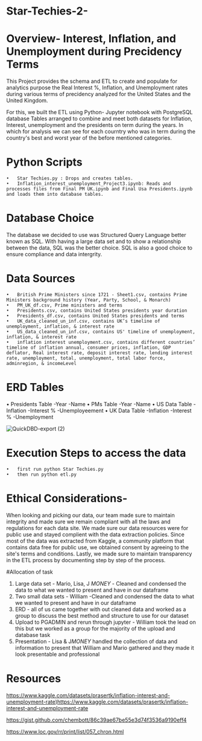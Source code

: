 # Star-Techies-2-

# Overview- Interest, Inflation, and Unemployment during Precidency Terms

This Project provides the schema and ETL to create and populate for analytics purpose the Real Interest %, Inflation, and Unemployment rates during various terms of precidency analyzed for the United States and the United Kingdom. 

For this, we built the ETL using Python- Jupyter notebook with PostgreSQL database Tables arranged to combine and meet both datasets for Inflation, Interest, unemployment and the presidents on term during the years. In which for analysis we can see for each courntry who was in term during the country's best and worst year of the before mentioned categories.

# Python Scripts
	•	Star Techies.py : Drops and creates tables.
	•	Inflation_interest_unemployment_Project3.ipynb: Reads and processes files from Final PM UK.ipynb and Final Usa Presidents.ipynb and loads them into database tables.


 
# Database Choice
The database we decided to use was Structured Query Language better known as SQL. With having a large data set and to show a relationship between the data, SQL was the better choice. SQL is also a good choice to ensure compliance and data intergrity.


# Data Sources
	•	British Prime Ministers since 1721 - Sheet1.csv, contains Prime Ministers background history (Year, Party, School, & Monarch)
	•	PM_UK_df.csv, Prime ministers and terms
	•	Presidents.csv, contains United States presidents year duration 
	•	Presidents_df.csv, contains United States presidents and terms
	•	UK_data_cleaned_un_inf.csv, contains UK’s timeline of unemployment, inflation, & interest rate
	•	US_data_cleaned_un_inf.csv, contains US' timeline of unemployment, inflation, & interest rate
	•	inflation interest unemployment.csv, contains different countries’ timeline of inflation annual, consumer prices, inflation, GDP deflator, Real interest rate, deposit interest rate, lending interest rate, unemployment, total, unemployment, total labor force, adminregion, & incomeLevel


# ERD Tables
  •	Presidents Table
    -Year
    -Name
	•	PMs Table
   -Year
   -Name
	•	US Data Table
   -Inflation
   -Interest %
   -Unemployeement 
	•	UK Data Table
   -Inflation
   -Interest %
   -Unemployment


![QuickDBD-export (2)](https://github.com/wehennum/Star-Techies-2-/assets/143963189/cdb1152c-344d-4ca0-b5da-8d291ff1b035)


# Execution Steps to access the data
	•	first run python Star Techies.py
	•	then run python etl.py


# Ethical Considerations-
When looking and picking our data, our team made sure to maintain integrity and made sure we remain compliant with all the laws and regulations for each data site.  We made sure our data resources were for public use and stayed complient with the data extraction policies. Since most of the data was extracted from Kaggle, a community platform that contains data free for public use, we obtained consent by agreeing to the site's terms and conditions. Lastly, we made sure to maintain transparency in the ETL process by documenting step by step of the process.


#Allocation of task
1. Large data set - Mario, Lisa, J $MONEY$ - Cleaned and condensed the data to what we wanted to present and have in our dataframe 
2. Two small data sets - William -Cleaned and condensed the data to what we wanted to present and have in our dataframe
3. ERD - all of us came together with out cleaned data and worked as a group to discuss the best method and structure to use for our dataset
4. Upload to PGADMIN and rerun through jupyter - William took the lead on this but we worked as a group for the majority of the upload and database task
5. Presentation - Lisa & J$MONEY$ handled the collection of data and information to present that William and Mario gathered and they made it look presentable and professional 



# Resources 
https://www.kaggle.com/datasets/prasertk/inflation-interest-and-unemployment-rate)https://www.kaggle.com/datasets/prasertk/inflation-interest-and-unemployment-rate

https://gist.github.com/chembott/86c39ae67be55e3d74f3536a9190eff4


https://www.loc.gov/rr/print/list/057_chron.html
